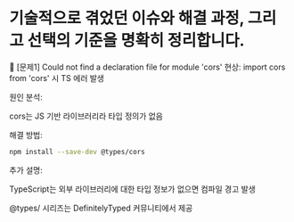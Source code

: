 # 기술적으로 겪었던 이슈와 해결 과정, 그리고 선택의 기준을 명확히 정리합니다.

🐞 [문제1] Could not find a declaration file for module 'cors'
현상: import cors from 'cors' 시 TS 에러 발생

원인 분석:

cors는 JS 기반 라이브러리라 타입 정의가 없음

해결 방법:

```bash
npm install --save-dev @types/cors
```

추가 설명:

TypeScript는 외부 라이브러리에 대한 타입 정보가 없으면 컴파일 경고 발생

@types/ 시리즈는 DefinitelyTyped 커뮤니티에서 제공
